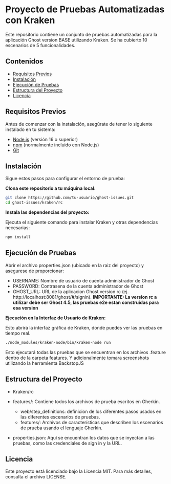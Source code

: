# Proyecto de Pruebas Automatizadas con Kraken

Este repositorio contiene un conjunto de pruebas automatizadas para la aplicación Ghost version BASE utilizando Kraken.
Se ha cubierto 10 escenarios de 5 funcionalidades.

## Contenidos

- [Requisitos Previos](#requisitos-previos)
- [Instalación](#instalación)
- [Ejecución de Pruebas](#ejecución-de-pruebas)
- [Estructura del Proyecto](#estructura-del-proyecto)
- [Licencia](#licencia)

## Requisitos Previos

Antes de comenzar con la instalación, asegúrate de tener lo siguiente instalado en tu sistema:

- [Node.js](https://nodejs.org/) (versión 16 o superior)
- [npm](https://www.npmjs.com/) (normalmente incluido con Node.js)
- [Git](https://git-scm.com/)

## Instalación

Sigue estos pasos para configurar el entorno de prueba:

**Clona este repositorio a tu máquina local:**

   ```bash
   git clone https://github.com/tu-usuario/ghost-issues.git
   cd ghost-issues/kraken/rc
   ```

**Instala las dependencias del proyecto:**

Ejecuta el siguiente comando para instalar Kraken y otras dependencias necesarias:

```bash
npm install
```


## Ejecución de Pruebas
Abrir el archivo properties.json (ubicado en la raiz del proyecto) y asegurese de proporcionar:
- USERNAME: Nombre de usuario de cuenta administrador de Ghost
- PASSWORD: Contrasena de la cuenta administrador de Ghost
- GHOST_URL: URL de la aplicacion Ghost version rc (ej. http://localhost:8081/ghost/#/signin).
**IMPORTANTE: La version rc a utilizar debe ser Ghost 4.5, las pruebas e2e estan construidas para esa version**


**Ejecución en la Interfaz de Usuario de Kraken:**

Esto abrirá la interfaz gráfica de Kraken, donde puedes ver las pruebas en tiempo real.

```bash
./node_modules/kraken-node/bin/kraken-node run
```

Esto ejecutará todas las pruebas que se encuentran en los archivos .feature dentro de la carpeta features.
Y adicionalmente tomara screenshots utilizando la herramienta BackstopJS

## Estructura del Proyecto
- Kraken/rc

- features/: Contiene todos los archivos de prueba escritos en Gherkin.
   - web/step_definitions: definicion de los diferentes pasos usados en las diferentes escenarios de pruebas.
   - features/: Archivos de características que describen los escenarios de prueba usando el lenguaje Gherkin.
- properties.json: Aquí se encuentran los datos que se inyectan a las pruebas, como las credenciales de sign in y la URL.

## Licencia
Este proyecto está licenciado bajo la Licencia MIT. Para más detalles, consulta el archivo LICENSE.
